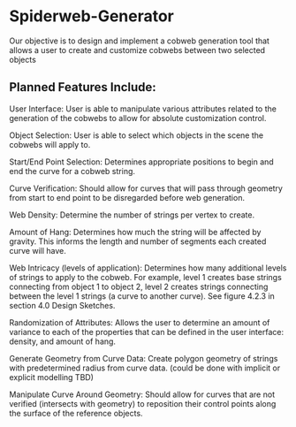 # Spiderweb-Generator
Our  objective is to design and implement a cobweb generation tool that allows a user to create and customize cobwebs between two selected objects



## Planned Features Include:

User Interface: User is able to manipulate various attributes related to the generation of the cobwebs to allow for absolute customization control. 

Object Selection: User is able to select which objects in the scene the cobwebs will apply to. 

Start/End Point Selection: Determines appropriate positions to begin and end the curve for a cobweb string. 

Curve Verification: Should allow for curves that will pass through geometry from start to end point to be disregarded before web generation.

Web Density: Determine the number of strings per vertex to create. 

Amount of Hang: Determines how much the string will be affected by gravity. This informs the length and number of segments each created curve will have. 

Web Intricacy (levels of application): Determines how many additional levels of strings to apply to the cobweb. For example, level 1 creates base strings connecting from object 1 to object 2, level 2 creates strings connecting between the level 1 strings (a curve to another curve). See figure 4.2.3 in section 4.0 Design Sketches.  

Randomization of Attributes: Allows the user to determine an amount of variance to each of the properties that can be defined in the user interface: density, and amount of hang. 

Generate Geometry from Curve Data: Create polygon geometry of strings with predetermined radius from curve data. (could be done with implicit or explicit modelling TBD)

Manipulate Curve Around Geometry: Should allow for curves that are not verified (intersects with geometry) to reposition their control points along the surface of the reference objects.

